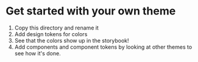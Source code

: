 # Get started with your own theme

1. Copy this directory and rename it
2. Add design tokens for colors
3. See that the colors show up in the storybook!
4. Add components and component tokens by looking at other themes to see how it's done.
